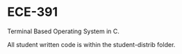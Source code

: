 # ECE-391
Terminal Based Operating System in C.

All student written code is within the student-distrib folder.
